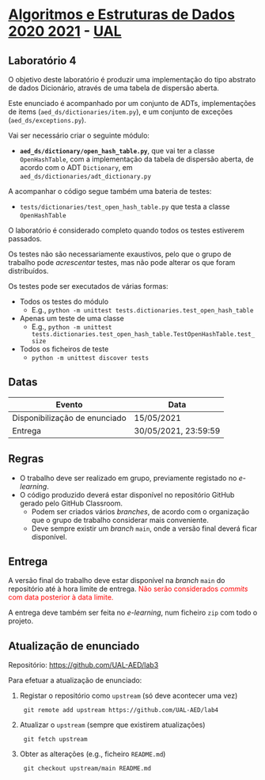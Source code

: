 # [Algoritmos e Estruturas de Dados 2020 2021](https://elearning.ual.pt/course/view.php?id=1787) - [UAL](https://autonoma.pt/)

## Laboratório 4

O objetivo deste laboratório é produzir uma implementação do tipo abstrato de dados Dicionário, através de uma tabela de dispersão aberta.

Este enunciado é acompanhado por um conjunto de ADTs, implementações de items (`aed_ds/dictionaries/item.py`), e um conjunto de exceções (`aed_ds/exceptions.py`).

Vai ser necessário criar o seguinte módulo:

- **`aed_ds/dictionary/open_hash_table.py`**, que vai ter a classe `OpenHashTable`, com a implementação da tabela de dispersão aberta, de acordo com o ADT `Dictionary`, em `aed_ds/dictionaries/adt_dictionary.py`

A acompanhar o código segue também uma bateria de testes:

- `tests/dictionaries/test_open_hash_table.py` que testa a classe `OpenHashTable`

O laboratório é considerado completo quando todos os testes estiverem passados.

Os testes não são necessariamente exaustivos, pelo que o grupo de trabalho pode *acrescentar* testes, mas não pode alterar os que foram distribuídos.

Os testes pode ser executados de várias formas:

- Todos os testes do módulo
  - E.g., `python -m unittest tests.dictionaries.test_open_hash_table`
- Apenas um teste de uma classe
  - E.g., `python -m unittest tests.dictionaries.test_open_hash_table.TestOpenHashTable.test_size`
- Todos os ficheiros de teste
  - `python -m unittest discover tests`

## Datas

| Evento                        | Data                 |
| ----------------------------- | -------------------- |
| Disponibilização de enunciado | 15/05/2021           |
| Entrega                       | 30/05/2021, 23:59:59 |

## Regras

- O trabalho deve ser realizado em grupo, previamente registado no *e-learning*.
- O código produzido deverá estar disponível no repositório GitHub gerado pelo GitHub Classroom.
  - Podem ser criados vários *branches*, de acordo com o organização que o grupo de trabalho considerar mais conveniente.
  - Deve sempre existir um *branch* `main`, onde a versão final deverá ficar disponível.

## Entrega
A versão final do trabalho deve estar disponível na *branch* `main` do repositório até à hora limite de entrega. <span style="color: red">Não serão considerados *commits* com data posterior à data limite.</span>

A entrega deve também ser feita no *e-learning*, num ficheiro `zip` com todo o projeto.

## Atualização de enunciado

Repositório: <https://github.com/UAL-AED/lab3>

Para efetuar a atualização de enunciado:

1. Registar o repositório como `upstream` (só deve acontecer uma vez)
  
        git remote add upstream https://github.com/UAL-AED/lab4

2. Atualizar o `upstream` (sempre que existirem atualizações)

        git fetch upstream

3. Obter as alterações (e.g., ficheiro `README.md`)

        git checkout upstream/main README.md
